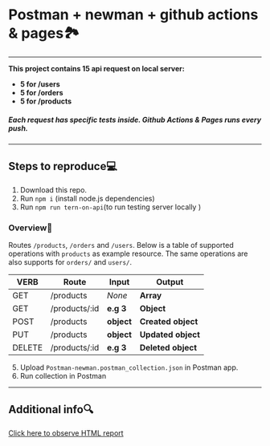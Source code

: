 # Postman + newman + github actions & pages🏞️
----
 __This project contains 15 api request on local server:__
- __5 for /users__
- __5 for /orders__
- __5 for /products__
##### Each request has specific tests inside. Github Actions & Pages runs every push.
----

## Steps to reproduce💻
1. Download this repo.
2. Run `npm i` (install node.js dependencies)
3. Run `npm run tern-on-api`(to run testing server locally )

### Overview👀
Routes `/products`, `/orders` and `/users`. Below is a table of supported operations with `products` as example resource. The same operations are also supports for `orders/` and `users/`.

| VERB     |Route          | Input      | Output             |
|----------|---------------|------------|--------------------|
| GET      | /products     | *None*     | **Array**          |
| GET      | /products/:id |  **e.g 3** | **Object**         |
| POST     | /products     | **object** | **Created object** |
| PUT      | /products     | **object** | **Updated object** |
| DELETE   | /products/:id | **e.g 3**  | **Deleted object** |


5. Upload `Postman-newman.postman_collection.json` in Postman app. 
6. Run collection in Postman
----
## Additional info🔍
[Click here to observe HTML report](https://markuslarson.github.io/Postman-ghActions/)